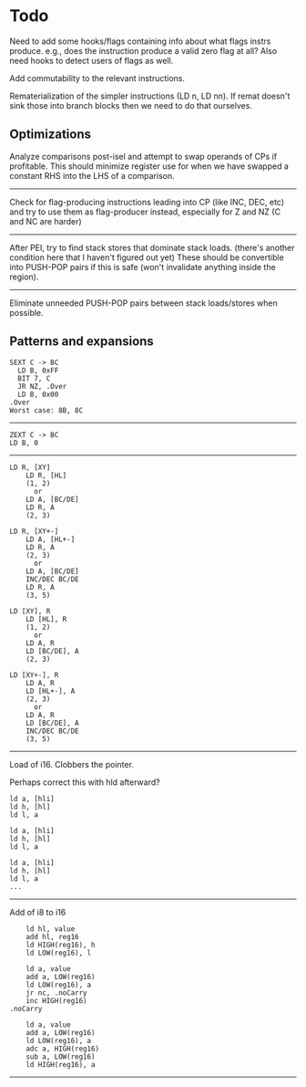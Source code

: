 # Todo

Need to add some hooks/flags containing info about what flags instrs
produce. e.g., does the instruction produce a valid zero flag at all?
Also need hooks to detect users of flags as well.

Add commutability to the relevant instructions.

Rematerialization of the simpler instructions (LD n, LD nn). If remat doesn't
sink those into branch blocks then we need to do that ourselves.

## Optimizations

Analyze comparisons post-isel and attempt to swap operands of CPs if profitable.
This should minimize register use for when we have swapped a constant RHS into
the LHS of a comparison.

---

Check for flag-producing instructions leading into CP (like INC, DEC, etc) and
try to use them as flag-producer instead, especially for Z and NZ (C and NC are
harder)

---

After PEI, try to find stack stores that dominate stack loads. (there's another
condition here that I haven't figured out yet) These should be convertible into
PUSH-POP pairs if this is safe (won't invalidate anything inside the region).

---

Eliminate unneeded PUSH-POP pairs between stack loads/stores when possible.

## Patterns and expansions

```
SEXT C -> BC
  LD B, 0xFF
  BIT 7, C
  JR NZ, .Over
  LD B, 0x00
.Over
Worst case: 8B, 8C
```
---
```
ZEXT C -> BC
LD B, 0
```
---
```
LD R, [XY]
    LD R, [HL]
    (1, 2)
      or
    LD A, [BC/DE]
    LD R, A
    (2, 3)

LD R, [XY+-]
    LD A, [HL+-]
    LD R, A
    (2, 3)
      or
    LD A, [BC/DE]
    INC/DEC BC/DE
    LD R, A
    (3, 5)

LD [XY], R
    LD [HL], R
    (1, 2)
      or
    LD A, R
    LD [BC/DE], A
    (2, 3)

LD [XY+-], R
    LD A, R
    LD [HL+-], A
    (2, 3)
      or
    LD A, R
    LD [BC/DE], A
    INC/DEC BC/DE
    (3, 5)
```
---
Load of i16. Clobbers the pointer.

Perhaps correct this with hld afterward?

```
ld a, [hli]
ld h, [hl]
ld l, a

ld a, [hli]
ld h, [hl]
ld l, a

ld a, [hli]
ld h, [hl]
ld l, a
...
```
---
Add of i8 to i16

```
    ld hl, value
    add hl, reg16
    ld HIGH(reg16), h
    ld LOW(reg16), l
```

```
    ld a, value
    add a, LOW(reg16)
    ld LOW(reg16), a
    jr nc, .noCarry
    inc HIGH(reg16)
.noCarry
```

```
    ld a, value
    add a, LOW(reg16)
    ld LOW(reg16), a
    adc a, HIGH(reg16)
    sub a, LOW(reg16)
    ld HIGH(reg16), a
```
---